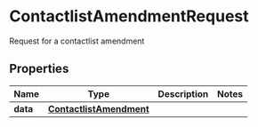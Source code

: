 

# ContactlistAmendmentRequest

Request for a contactlist amendment

## Properties

| Name | Type | Description | Notes |
|------------ | ------------- | ------------- | -------------|
|**data** | [**ContactlistAmendment**](ContactlistAmendment.md) |  |  |



